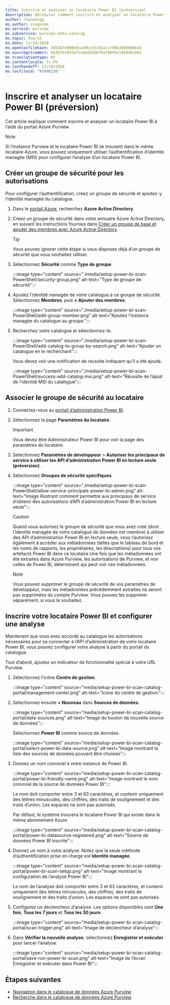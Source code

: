```yaml
---
title: Inscrire et analyser un locataire Power BI (préversion)
description: Découvrez comment inscrire et analyser un locataire Power BI à l’aide du portail Azure Purview.
author: chanuengg
ms.author: csugunan
ms.service: purview
ms.subservice: purview-data-catalog
ms.topic: how-to
ms.date: 11/19/2020
ms.openlocfilehash: 3d8107e980b9cad9bc55cb51cc78b63985986ba5
ms.sourcegitcommit: b6267bc931ef1a4bd33d67ba76895e14b9d0c661
ms.translationtype: HT
ms.contentlocale: fr-FR
ms.lasthandoff: 12/19/2020
ms.locfileid: "97696236"
---
```

# <a name="register-and-scan-a-power-bi-tenant-preview"></a>Inscrire et analyser un locataire Power BI (préversion)

Cet article explique comment inscrire et analyser un locataire Power BI à l’aide du portail Azure Purview.

> [!Note]
> Si l’instance Purview et le locataire Power BI se trouvent dans le même locataire Azure, vous pouvez uniquement utiliser l’authentification d’identité managée (MSI) pour configurer l’analyse d’un locataire Power BI. 

## <a name="create-a-security-group-for-permissions"></a>Créer un groupe de sécurité pour les autorisations

Pour configurer l’authentification, créez un groupe de sécurité et ajoutez-y l’identité managée du catalogue.

1. Dans le [portail Azure](https://portal.azure.com), recherchez **Azure Active Directory**.
1. Créez un groupe de sécurité dans votre annuaire Azure Active Directory, en suivant les instructions fournies dans [Créer un groupe de base et ajouter des membres avec Azure Active Directory](https://docs.microsoft.com/azure/active-directory/fundamentals/active-directory-groups-create-azure-portal).

    > [!Tip]
    > Vous pouvez ignorer cette étape si vous disposez déjà d’un groupe de sécurité que vous souhaitez utiliser.

1. Sélectionnez **Sécurité** comme **Type de groupe**.

    :::image type="content" source="./media/setup-power-bi-scan-PowerShell/security-group.png" alt-text="Type de groupe de sécurité":::

1. Ajoutez l’identité managée de votre catalogue à ce groupe de sécurité. Sélectionnez **Membres**, puis **+ Ajouter des membres**.

    :::image type="content" source="./media/setup-power-bi-scan-PowerShell/add-group-member.png" alt-text="Ajoutez l’instance managée du catalogue au groupe.":::

1. Recherchez votre catalogue et sélectionnez-le.

    :::image type="content" source="./media/setup-power-bi-scan-PowerShell/add-catalog-to-group-by-search.png" alt-text="Ajouter un catalogue en le recherchant":::

    Vous devez voir une notification de réussite indiquant qu’il a été ajouté.

    :::image type="content" source="./media/setup-power-bi-scan-PowerShell/success-add-catalog-msi.png" alt-text="Réussite de l’ajout de l’identité MSI du catalogue":::

## <a name="associate-the-security-group-with-the-tenant"></a>Associer le groupe de sécurité au locataire

1. Connectez-vous au [portail d’administration Power BI](https://app.powerbi.com/admin-portal/tenantSettings).
1. Sélectionnez la page **Paramètres du locataire**.

    > [!Important]
    > Vous devez être Administrateur Power BI pour voir la page des paramètres du locataire.

1. Sélectionnez **Paramètres de développeur** > **Autoriser les principaux de service à utiliser les API d’administration Power BI en lecture seule (préversion)** .
1. Sélectionnez **Groupes de sécurité spécifiques**.

    :::image type="content" source="./media/setup-power-bi-scan-PowerShell/allow-service-principals-power-bi-admin.png" alt-text="Image illustrant comment permettre aux principaux de service d’obtenir des autorisations d’API d’administration Power BI en lecture seule":::

    > [!Caution]
    > Quand vous autorisez le groupe de sécurité que vous avez créé (dont l’identité managée de votre catalogue de données est membre) à utiliser des API d’administration Power BI en lecture seule, vous l’autorisez également à accéder aux métadonnées (telles que le tableau de bord et les noms de rapports, les propriétaires, les descriptions) pour tous vos artefacts Power BI dans ce locataire Une fois que les métadonnées ont été extraites dans Azure Purview, les autorisations de Purview, et non celles de Power BI, déterminent qui peut voir ces métadonnées.

    > [!Note]
    > Vous pouvez supprimer le groupe de sécurité de vos paramètres de développeur, mais les métadonnées précédemment extraites ne seront pas supprimées du compte Purview. Vous pouvez les supprimer séparément, si vous le souhaitez.

## <a name="register-your-power-bi-and-set-up-a-scan"></a>Inscrire votre locataire Power BI et configurer une analyse

Maintenant que vous avez accordé au catalogue les autorisations nécessaires pour se connecter à l’API d’administration de votre locataire Power BI, vous pouvez configurer votre analyse à partir du portail du catalogue.

Tout d’abord, ajoutez un indicateur de fonctionnalité spécial à votre URL Purview. 

1. Sélectionnez l’icône **Centre de gestion**.

    :::image type="content" source="media/setup-power-bi-scan-catalog-portal/management-center.png" alt-text="Icône du centre de gestion.":::

1. Sélectionnez ensuite **+ Nouveau** dans **Sources de données**.

    :::image type="content" source="media/setup-power-bi-scan-catalog-portal/data-sources.png" alt-text="Image du bouton de nouvelle source de données":::

    Sélectionnez **Power BI** comme source de données.

    :::image type="content" source="media/setup-power-bi-scan-catalog-portal/select-power-bi-data-source.png" alt-text="Image montrant la liste des sources de données pouvant être choisies":::

1. Donnez un nom convivial à votre instance de Power BI.

    :::image type="content" source="media/setup-power-bi-scan-catalog-portal/power-bi-friendly-name.png" alt-text="Image montrant le nom convivial de la source de données Power BI":::

    Le nom doit comporter entre 3 et 63 caractères, et contenir uniquement des lettres minuscules, des chiffres, des traits de soulignement et des traits d’union.  Les espaces ne sont pas autorisés.

    Par défaut, le système trouvera le locataire Power BI qui existe dans le même abonnement Azure.

    :::image type="content" source="media/setup-power-bi-scan-catalog-portal/power-bi-datasource-registered.png" alt-text="Source de données Power BI inscrite":::

1. Donnez un nom à votre analyse. Notez que la seule méthode d’authentification prise en charge est **Identité managée**.

    :::image type="content" source="media/setup-power-bi-scan-catalog-portal/power-bi-scan-setup.png" alt-text="Image montrant la configuration de l’analyse Power BI":::

    Le nom de l’analyse doit comporter entre 3 et 63 caractères, et contenir uniquement des lettres minuscules, des chiffres, des traits de soulignement et des traits d’union.  Les espaces ne sont pas autorisés.

1. Configurez un déclencheur d’analyse. Les options disponibles sont **Une fois**, **Tous les 7 jours** et **Tous les 30 jours**.

    :::image type="content" source="media/setup-power-bi-scan-catalog-portal/scan-trigger.png" alt-text="Image de déclencheur d’analyse":::

1. Dans **Vérifier la nouvelle analyse**, sélectionnez **Enregistrer et exécuter** pour lancer l’analyse.

    :::image type="content" source="media/setup-power-bi-scan-catalog-portal/save-run-power-bi-scan.png" alt-text="Image de l’écran Enregistrer et exécuter dans Power BI":::

## <a name="next-steps"></a>Étapes suivantes

- [Navigation dans le catalogue de données Azure Purview](how-to-browse-catalog.md)
- [Recherche dans le catalogue de données Azure Purview](how-to-search-catalog.md)